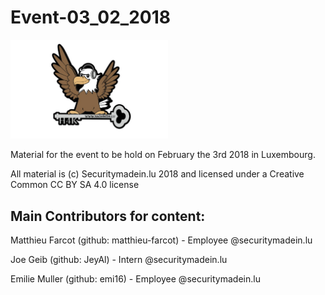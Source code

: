 # Event-03_02_2018

<img src="Logo_H4K.png" width="50%">

Material for the event to be hold on February the 3rd 2018 in Luxembourg.

All material is (c) Securitymadein.lu 2018 and licensed under a Creative Common CC BY SA 4.0 license

## Main Contributors for content:

Matthieu Farcot (github: matthieu-farcot) - Employee @securitymadein.lu

Joe Geib (github: JeyAl) - Intern @securitymadein.lu

Emilie Muller (github: emi16) - Employee @securitymadein.lu

